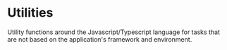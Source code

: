 # Utilities

Utility functions around the Javascript/Typescript language for tasks that are not based on the application's framework and environment.
